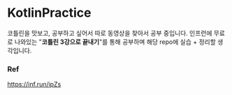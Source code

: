 # KotlinPractice
코틀린을 맛보고, 공부하고 싶어서 따로 동영상을 찾아서 공부 중입니다.
인프런에 무료로 나와있는 "**코틀린 3강으로 끝내기**"를 통해 공부하며 해당 repo에 실습 + 정리할 생각입니다.

### Ref
https://inf.run/ipZs
